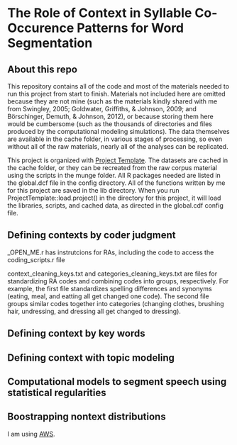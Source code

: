 # The Role of Context in Syllable Co-Occurence Patterns for Word Segmentation

## About this repo
This repository contains all of the code and most of the materials needed to run this project from start to finish.
Materials not included here are omitted because they are not mine (such as the materials kindly shared with me from Swingley, 2005; Goldwater, Griffiths, & Johnson, 2009; and Börschinger, Demuth, & Johnson, 2012), or because storing them here would be cumbersome (such as the thousands of directories and files produced by the computational modeling simulations).
The data themselves are available in the cache folder, in various stages of processing, so even without all of the raw materials, nearly all of the analyses can be replicated. 

This project is organized with [Project Template](http://projecttemplate.net/). 
The datasets are cached in the cache folder, or they can be recreated from the raw corpus material using the scripts in the munge folder. 
All R packages needed are listed in the global.dcf file in the config directory. 
All of the functions written by me for this project are saved in the lib directory. 
When you run ProjectTemplate::load.project() in the directory for this project, it will load the libraries, scripts, and cached data, as directed in the global.cdf config file.

## Defining contexts by coder judgment
 
_OPEN_ME.r has instrutcions for RAs, including the code to access the coding_scripts.r file 

context_cleaning_keys.txt and categories_cleaning_keys.txt are files for standardizing RA codes and combining codes into groups, respectively. For example, the first file standardizes spelling differences and synonyms (eating, meal, and eatting all get changed one code). The second file groups similar codes together into categories (changing clothes, brushing hair, undressing, and dressing all get changed to dressing). 
    
## Defining context by key words    

## Defining context with topic modeling

## Computational models to segment speech using statistical regularities

## Boostrapping nontext distributions
I am using [AWS](http://aws.amazon.com). 
